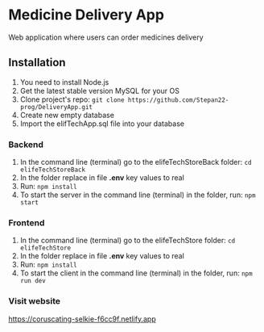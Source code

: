 # Medicine Delivery App

Web application where users can order medicines delivery

## Installation

 1. You need to install Node.js
 2. Get the latest stable version MySQL for your OS
 3. Clone project's repo:
 `git clone https://github.com/Stepan22-prog/DeliveryApp.git`
 4. Create new empty database
 5. Import the elifTechApp.sql file into your database

### Backend

1. In the command line (terminal) go to the elifeTechStoreBack folder:
`cd elifeTechStoreBack`
2. In the folder replace in file **.env** key values to real
3. Run: `npm install`
4. To start the server in the command line (terminal) in the folder, run:
`npm start`

### Frontend

1. In the command line (terminal) go to the elifeTechStore folder:
`cd elifeTechStore`
2. In the  folder replace in file **.env** key values to real
3. Run: `npm install`
4. To start the client in the command line (terminal) in the folder, run:
`npm run dev`

### Visit website

https://coruscating-selkie-f6cc9f.netlify.app